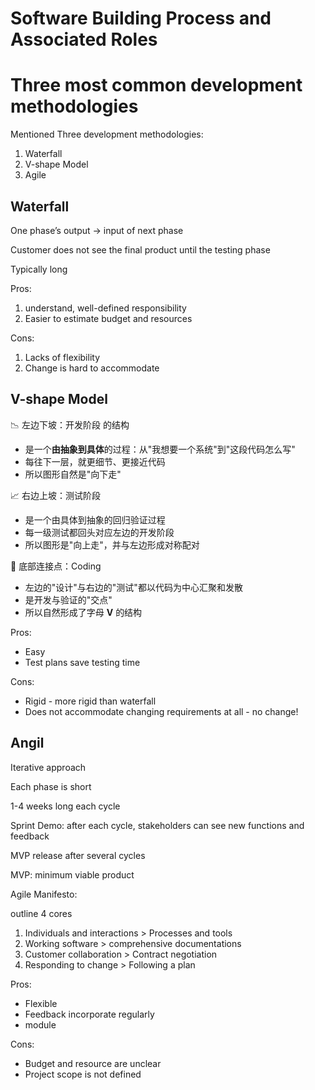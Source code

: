 # Software Building Process and Associated Roles

# Three most common development methodologies

Mentioned Three development methodologies:

1. Waterfall
2. V-shape Model
3. Agile

## Waterfall

One phase’s output -> input of next phase

Customer does not see the final product until the testing phase

Typically long

Pros:

1. understand, well-defined responsibility
2. Easier to estimate budget and resources

Cons:

1. Lacks of flexibility
2. Change is hard to accommodate

## V-shape Model

📉 左边下坡：开发阶段 的结构

- 是一个**由抽象到具体**的过程：从"我想要一个系统"到"这段代码怎么写"
- 每往下一层，就更细节、更接近代码
- 所以图形自然是"向下走"

📈 右边上坡：测试阶段

- 是一个由具体到抽象的回归验证过程
- 每一级测试都回头对应左边的开发阶段
- 所以图形是"向上走"，并与左边形成对称配对

🔁 底部连接点：Coding

- 左边的"设计"与右边的"测试"都以代码为中心汇聚和发散
- 是开发与验证的"交点"
- 所以自然形成了字母 **V** 的结构

Pros:

- Easy
- Test plans save testing time

Cons:

- Rigid - more rigid than waterfall
- Does not accommodate changing requirements at all - no change!

## Angil

Iterative approach

Each phase is short

1-4 weeks long each cycle

Sprint Demo: after each cycle, stakeholders can see new functions and feedback

MVP release after several cycles

MVP: minimum viable product

Agile Manifesto:

outline 4 cores

1. Individuals and interactions > Processes and tools
2. Working software > comprehensive documentations
3. Customer collaboration > Contract negotiation
4. Responding to change > Following a plan

Pros:

- Flexible
- Feedback incorporate regularly
- module

Cons:

- Budget and resource are unclear
- Project scope is not defined